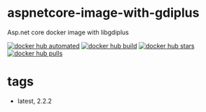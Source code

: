 # aspnetcore-image-with-gdiplus

Asp.net core docker image with libgdiplus

[![docker hub automated]][docker hub link] [![docker hub build]][docker hub link] [![docker hub stars]][docker hub link] [![docker hub pulls]][docker hub link]

[docker hub automated]: https://img.shields.io/docker/automated/expcat/aspcore-with-gdiplus.svg
[docker hub build]: https://img.shields.io/docker/build/expcat/aspcore-with-gdiplus.svg
[docker hub stars]: https://img.shields.io/docker/stars/expcat/aspcore-with-gdiplus.svg
[docker hub pulls]: https://img.shields.io/docker/pulls/expcat/aspcore-with-gdiplus.svg
[docker hub link]: https://hub.docker.com/r/expcat/aspcore-with-gdiplus

# tags

- latest, 2.2.2
